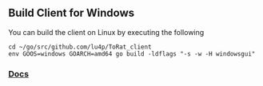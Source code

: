 ## Build Client for Windows
You can build the client on Linux by executing the following
```
cd ~/go/src/github.com/lu4p/ToRat_client
env GOOS=windows GOARCH=amd64 go build -ldflags "-s -w -H windowsgui"
```

### [Docs](https://github.com/lu4p/ToRat/blob/master/README.md)
